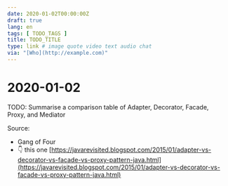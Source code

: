 ```yaml
---
date: 2020-01-02T00:00:00Z
draft: true
lang: en
tags: [ TODO_TAGS ]
title: TODO_TITLE
type: link # image quote video text audio chat
via: "[Who](http://example.com)"
---
```



# 2020-01-02

TODO: Summarise a comparison table of Adapter, Decorator, Facade, Proxy, and Mediator

Source:
* Gang of Four
* 👇 this one
[https://javarevisited.blogspot.com/2015/01/adapter-vs-decorator-vs-facade-vs-proxy-pattern-java.html](https://javarevisited.blogspot.com/2015/01/adapter-vs-decorator-vs-facade-vs-proxy-pattern-java.html)

